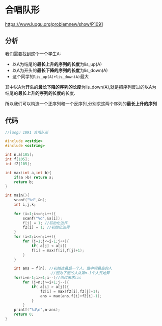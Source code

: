 # 合唱队形

https://www.luogu.org/problemnew/show/P1091

## 分析

我们需要找到这个一个学生A:

 - 以A为结尾的**最长上升的序列的长度**为lis_up(A)
 - 以A为开头的**最长下降的序列的长度**为lis_down(A)
 - 这个同学的`lis_up(A)+lis_down(A)`最大

其中以A为**开头**的**最长下降的序列的长度**为lis_down(A),就是把序列反过的以A为结尾的**最长上升的序列的长度**的长度.

所以我们可以构造一个正序列和一个反序列,分别求这两个序列的**最长上升的序列**

## 代码


```c
//luogu 1091 合唱队形

#include <cstdio>
#include <cstring>

int n,a[105];
int f[105];
int f2[105];

int max(int a,int b){
    if(a >b) return a;
    return b;
}

int main(){
    scanf("%d",&n);
    int i,j,k;
    
    for (i=1;i<=n;i++){
        scanf("%d",&a[i]);
        f[i] = 1; //初始化边界
        f2[i] = 1; //初始化边界
    }
    for (i=2;i<=n;i++){
        for (j=1;j<=i-1;j++){
            if( a[j] < a[i])
            f[i] = max(f[i],f[j]+1);
        }
    }

    int ans = f[n]; //初始选最后一个人，做中间最高的人
                    .//因为下面的人从第n-1个人开始算
    for(i=n-1;i>=1;i--)//倒过来求lis
        for (j=n;j>=i+1;j--){
            if( a[i] > a[j]){
                f2[i] = max(f2[i],f2[j]+1);
                ans = max(ans,f[i]+f2[i]-1);
            }
        }
    printf("%d\n",n-ans);
    return 0;
}
```
